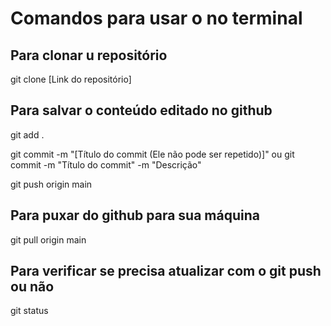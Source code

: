 # Comandos para usar o no terminal

## Para clonar u repositório

git clone [Link do repositório]

## Para salvar o conteúdo editado no github

git add .

git commit -m "[Título do commit (Ele não pode ser repetido)]" ou git commit -m "Título do commit" -m "Descrição"

git push origin main

## Para puxar do github para sua máquina

git pull origin main

## Para verificar se precisa atualizar com o git push ou não

git status